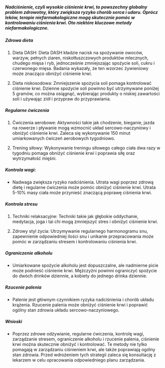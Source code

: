 ##### Nadciśnienie, czyli wysokie ciśnienie krwi, to powszechny globalny problem zdrowotny, który zwiększa ryzyko chorób serca i udaru. Oprócz leków, terapie niefarmakologiczne mogą skutecznie pomóc w kontrolowaniu ciśnienia krwi. Oto niektóre kluczowe metody niefarmakologiczne.

##### Zdrowa dieta
1. Dieta DASH: Dieta DASH kładzie nacisk na spożywanie owoców, warzyw, pełnych ziaren, niskotłuszczowych produktów mlecznych, chudego mięsa i ryb, jednocześnie zmniejszając spożycie soli, cukru i czerwonego mięsa. Badania wykazały, że ten wzorzec żywieniowy może znacząco obniżyć ciśnienie krwi.

2. Dieta niskosodowa: Zmniejszenie spożycia soli pomaga kontrolować ciśnienie krwi. Dzienne spożycie soli powinno być utrzymywane poniżej 5 gramów, co można osiągnąć, wybierając produkty o niskiej zawartości soli i używając ziół i przypraw do przyprawiania.

##### Regularne ćwiczenia
1. Ćwiczenia aerobowe: Aktywności takie jak chodzenie, bieganie, jazda na rowerze i pływanie mogą wzmocnić układ sercowo-naczyniowy i obniżyć ciśnienie krwi. Zaleca się wykonywanie 150 minut umiarkowanych ćwiczeń aerobowych tygodniowo.

2. Trening siłowy: Wykonywanie treningu siłowego całego ciała dwa razy w tygodniu pomaga obniżyć ciśnienie krwi i poprawia siłę oraz wytrzymałość mięśni.

##### Kontrola wagi:
* Nadwaga zwiększa ryzyko nadciśnienia. Utrata wagi poprzez zdrową dietę i regularne ćwiczenia może pomóc obniżyć ciśnienie krwi. Utrata 5-10% masy ciała może przynieść znaczącą poprawę ciśnienia krwi.

##### Kontrola stresu
1. Techniki relaksacyjne: Techniki takie jak głębokie oddychanie, medytacja, joga i tai chi mogą zmniejszyć stres i obniżyć ciśnienie krwi.

2. Zdrowy styl życia: Utrzymywanie regularnego harmonogramu snu, zapewnienie odpowiedniej ilości snu i unikanie przepracowania może pomóc w zarządzaniu stresem i kontrolowaniu ciśnienia krwi.

##### Ograniczenie alkoholu
* Umiarkowane spożycie alkoholu jest dopuszczalne, ale nadmierne picie może podnieść ciśnienie krwi. Mężczyźni powinni ograniczyć spożycie do dwóch drinków dziennie, a kobiety do jednego drinka dziennie.

##### Rzucenie palenia
* Palenie jest głównym czynnikiem ryzyka nadciśnienia i chorób układu krążenia. Rzucenie palenia może obniżyć ciśnienie krwi i poprawić ogólny stan zdrowia układu sercowo-naczyniowego.

##### Wnioski
* Poprzez zdrowe odżywianie, regularne ćwiczenia, kontrolę wagi, zarządzanie stresem, ograniczenie alkoholu i rzucenie palenia, ciśnienie krwi można skutecznie obniżyć i kontrolować. Te metody nie tylko pomagają w zarządzaniu ciśnieniem krwi, ale także poprawiają ogólny stan zdrowia. Przed wdrożeniem tych strategii zaleca się konsultację z lekarzem w celu opracowania odpowiedniego planu zarządzania.